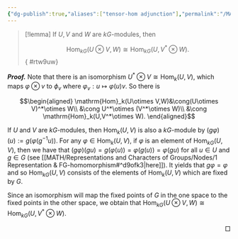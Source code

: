 ```yaml
---
{"dg-publish":true,"aliases":["tensor-hom adjunction"],"permalink":"/MATH/Cards/Nodes/Tensor-Hom Adjunction for kG-module/","dgPassFrontmatter":true}
---
```



> [!lemma]
> If $U,V$ and $W$ are $kG$-modules, then
> 
> $$\mathrm{Hom}_{kG}(U\otimes V,W)\cong\mathrm{Hom}_{kG}(U,V^*\otimes W).$$
{ #rtw9uw}


**_Proof._**
Note that there is an isomorphism $U^*\otimes V\cong\mathrm{Hom}_k(U,V)$, which maps $\varphi\otimes v$ to $\phi_v$ where $\varphi_v:u\mapsto\varphi(u)v$. So there is 

$$\begin{aligned}
\mathrm{Hom}_k(U\otimes V,W)&\cong(U\otimes V)^*\otimes W\\
&\cong U^*\otimes (V^*\otimes W)\\
&\cong \mathrm{Hom}_k(U,V^*\otimes W). 
\end{aligned}$$

If $U$ and $V$ are $kG$-modules, then $\mathrm{Hom}_{k}(U,V)$ is also a $kG$-module by $(g\varphi)(u):=g(\varphi(g^{-1}u))$. For any $\varphi\in\mathrm{Hom}_k(U,V)$, if $\varphi$ is an element of $\mathrm{Hom}_{kG}(U,V)$, then we have that $(g\varphi)(gu)=g(\varphi(u))=\varphi(g(u))=\varphi(gu)$ for all $u\in U$ and $g\in G$ (see [[MATH/Representations and Characters of Groups/Nodes/1 Representation & FG-homomorphism#^d9ofk3\|here]]). It yields that $g\varphi=\varphi$ and so $\mathrm{Hom}_{kG}(U,V)$ consists of the elements of $\mathrm{Hom}_k(U,V)$ which are fixed by $G$. 

Since an isomorphism will map the fixed points of $G$ in the one space to the fixed points in the other space, we obtain that $\mathrm{Hom}_{kG}(U\otimes V,W)\cong\mathrm{Hom}_{kG}(U,V^*\otimes W)$. 
<p align="right">□</p>


